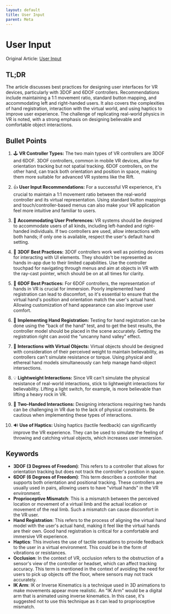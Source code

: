 ```yaml
---
layout: default
title: User Input 
parent: Meta
---
```


# User Input 
Original Article: [User Input](https://developer.oculus.com/resources/bp-userinput/)

## TL;DR
The article discusses best practices for designing user interfaces for VR devices, particularly with 3DOF and 6DOF controllers. Recommendations include maintaining a 1:1 movement ratio, standard button mapping, and accommodating left and right-handed users. It also covers the complexities of hand registration, interaction with the virtual world, and using haptics to improve user experience. The challenge of replicating real-world physics in VR is noted, with a strong emphasis on designing believable and comfortable object interactions.

## Bullet Points
1. 🕹️ **VR Controller Types:** The two main types of VR controllers are 3DOF and 6DOF. 3DOF controllers, common in mobile VR devices, allow for orientation tracking but not spatial tracking. 6DOF controllers, on the other hand, can track both orientation and position in space, making them more suitable for advanced VR systems like the Rift.

2. 👍 **User Input Recommendations:** For a successful VR experience, it's crucial to maintain a 1:1 movement ratio between the real-world controller and its virtual representation. Using standard button mappings and touch/controller-based menus can also make your VR application feel more intuitive and familiar to users.

3. 👥 **Accommodating User Preferences:** VR systems should be designed to accommodate users of all kinds, including left-handed and right-handed individuals. If two controllers are used, allow interactions with both hands; if only one is available, respect the user's default hand setting.

4. 📱 **3DOF Best Practices:** 3DOF controllers work well as pointing devices for interacting with UI elements. They shouldn't be represented as hands in-app due to their limited capabilities. Use the controller touchpad for navigating through menus and aim at objects in VR with the ray-cast pointer, which should be on at all times for clarity.

5. 👐 **6DOF Best Practices:** For 6DOF controllers, the representation of hands in VR is crucial for immersion. Poorly implemented hand registration can lead to discomfort, so it's essential to ensure that the virtual hand's position and orientation match the user's actual hand. Allowing customization of hand appearance can also improve user comfort.

6. 📐 **Implementing Hand Registration:** Testing for hand registration can be done using the "back of the hand" test, and to get the best results, the controller model should be placed in the scene accurately. Getting the registration right can avoid the "uncanny hand valley" effect.

7. 💫 **Interactions with Virtual Objects:** Virtual objects should be designed with consideration of their perceived weight to maintain believability, as controllers can't simulate resistance or torque. Using physical and ethereal hand models simultaneously can help manage hand-object intersections.

8. 💡 **Lightweight Interactions:** Since VR can't simulate the physical resistance of real-world interactions, stick to lightweight interactions for believability. Lifting a light switch, for example, is more believable than lifting a heavy rock in VR.

9. 🤲 **Two-Handed Interactions:** Designing interactions requiring two hands can be challenging in VR due to the lack of physical constraints. Be cautious when implementing these types of interactions.

10. 🔊 **Use of Haptics:** Using haptics (tactile feedback) can significantly improve the VR experience. They can be used to simulate the feeling of throwing and catching virtual objects, which increases user immersion.

## Keywords
- **3DOF (3 Degrees of Freedom)**: This refers to a controller that allows for orientation tracking but does not track the controller's position in space.
- **6DOF (6 Degrees of Freedom)**: This term describes a controller that supports both orientation and positional tracking. These controllers are usually used in pairs, allowing users to have "virtual hands" in the VR environment.
- **Proprioceptive Mismatch**: This is a mismatch between the perceived location or movement of a virtual limb and the actual location or movement of the real limb. Such a mismatch can cause discomfort in the VR user.
- **Hand Registration**: This refers to the process of aligning the virtual hand model with the user's actual hand, making it feel like the virtual hands are their own. Good hand registration is critical for a comfortable and immersive VR experience.
- **Haptics**: This involves the use of tactile sensations to provide feedback to the user in a virtual environment. This could be in the form of vibrations or resistances.
- **Occlusion**: In the context of VR, occlusion refers to the obstruction of a sensor's view of the controller or headset, which can affect tracking accuracy. This term is mentioned in the context of avoiding the need for users to pick up objects off the floor, where sensors may not track accurately.
- **IK Arm**: IK or Inverse Kinematics is a technique used in 3D animations to make movements appear more realistic. An "IK Arm" would be a digital arm that is animated using inverse kinematics. In this case, it's suggested not to use this technique as it can lead to proprioceptive mismatch.